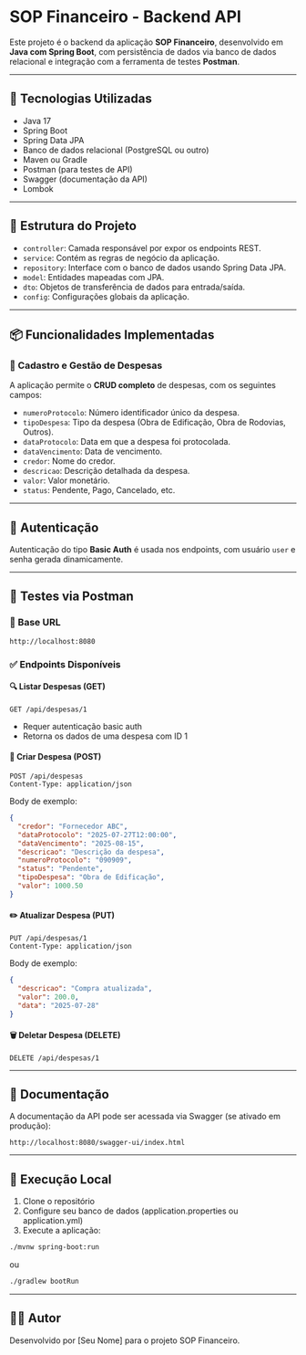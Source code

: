 
# SOP Financeiro - Backend API

Este projeto é o backend da aplicação **SOP Financeiro**, desenvolvido em **Java com Spring Boot**, com persistência de dados via banco de dados relacional e integração com a ferramenta de testes **Postman**.

---

## 🔧 Tecnologias Utilizadas

- Java 17
- Spring Boot
- Spring Data JPA
- Banco de dados relacional (PostgreSQL ou outro)
- Maven ou Gradle
- Postman (para testes de API)
- Swagger (documentação da API)
- Lombok

---

## 📁 Estrutura do Projeto

- `controller`: Camada responsável por expor os endpoints REST.
- `service`: Contém as regras de negócio da aplicação.
- `repository`: Interface com o banco de dados usando Spring Data JPA.
- `model`: Entidades mapeadas com JPA.
- `dto`: Objetos de transferência de dados para entrada/saída.
- `config`: Configurações globais da aplicação.

---

## 📦 Funcionalidades Implementadas

### 📌 Cadastro e Gestão de Despesas

A aplicação permite o **CRUD completo** de despesas, com os seguintes campos:

- `numeroProtocolo`: Número identificador único da despesa.
- `tipoDespesa`: Tipo da despesa (Obra de Edificação, Obra de Rodovias, Outros).
- `dataProtocolo`: Data em que a despesa foi protocolada.
- `dataVencimento`: Data de vencimento.
- `credor`: Nome do credor.
- `descricao`: Descrição detalhada da despesa.
- `valor`: Valor monetário.
- `status`: Pendente, Pago, Cancelado, etc.

---

## 🔐 Autenticação

Autenticação do tipo **Basic Auth** é usada nos endpoints, com usuário `user` e senha gerada dinamicamente.

---

## 🧪 Testes via Postman

### 🔗 Base URL
```
http://localhost:8080
```

### ✅ Endpoints Disponíveis

#### 🔍 Listar Despesas (GET)
```http
GET /api/despesas/1
```
- Requer autenticação basic auth
- Retorna os dados de uma despesa com ID 1

#### 📝 Criar Despesa (POST)
```http
POST /api/despesas
Content-Type: application/json
```
Body de exemplo:
```json
{
  "credor": "Fornecedor ABC",
  "dataProtocolo": "2025-07-27T12:00:00",
  "dataVencimento": "2025-08-15",
  "descricao": "Descrição da despesa",
  "numeroProtocolo": "090909",
  "status": "Pendente",
  "tipoDespesa": "Obra de Edificação",
  "valor": 1000.50
}
```

#### ✏️ Atualizar Despesa (PUT)
```http
PUT /api/despesas/1
Content-Type: application/json
```
Body de exemplo:
```json
{
  "descricao": "Compra atualizada",
  "valor": 200.0,
  "data": "2025-07-28"
}
```

#### 🗑️ Deletar Despesa (DELETE)
```http
DELETE /api/despesas/1
```

---

## 🧾 Documentação

A documentação da API pode ser acessada via Swagger (se ativado em produção):
```
http://localhost:8080/swagger-ui/index.html
```

---

## 🚀 Execução Local

1. Clone o repositório
2. Configure seu banco de dados (application.properties ou application.yml)
3. Execute a aplicação:
```bash
./mvnw spring-boot:run
```
ou
```bash
./gradlew bootRun
```

---

## 🧑‍💻 Autor

Desenvolvido por [Seu Nome] para o projeto SOP Financeiro.
